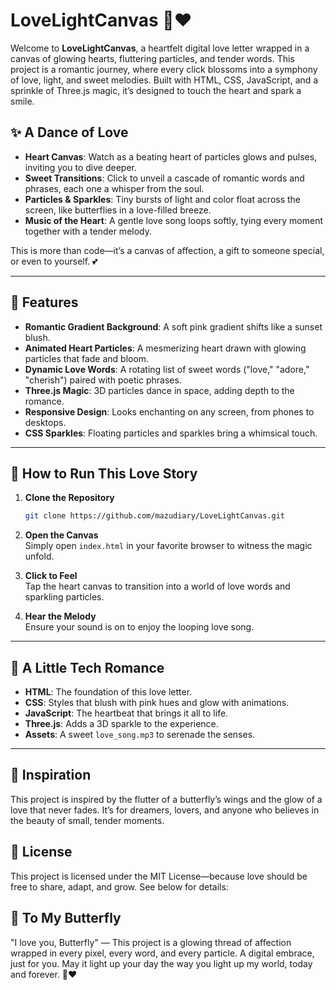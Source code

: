 # LoveLightCanvas 🦋❤️

Welcome to **LoveLightCanvas**, a heartfelt digital love letter wrapped in a canvas of glowing hearts, fluttering particles, and tender words. This project is a romantic journey, where every click blossoms into a symphony of love, light, and sweet melodies. Built with HTML, CSS, JavaScript, and a sprinkle of Three.js magic, it’s designed to touch the heart and spark a smile.

## ✨ A Dance of Love
- **Heart Canvas**: Watch as a beating heart of particles glows and pulses, inviting you to dive deeper.
- **Sweet Transitions**: Click to unveil a cascade of romantic words and phrases, each one a whisper from the soul.
- **Particles & Sparkles**: Tiny bursts of light and color float across the screen, like butterflies in a love-filled breeze.
- **Music of the Heart**: A gentle love song loops softly, tying every moment together with a tender melody.

This is more than code—it’s a canvas of affection, a gift to someone special, or even to yourself. 💕

---

## 🌸 Features
- **Romantic Gradient Background**: A soft pink gradient shifts like a sunset blush.
- **Animated Heart Particles**: A mesmerizing heart drawn with glowing particles that fade and bloom.
- **Dynamic Love Words**: A rotating list of sweet words ("love," "adore," "cherish") paired with poetic phrases.
- **Three.js Magic**: 3D particles dance in space, adding depth to the romance.
- **Responsive Design**: Looks enchanting on any screen, from phones to desktops.
- **CSS Sparkles**: Floating particles and sparkles bring a whimsical touch.

---

## 🎀 How to Run This Love Story
1. **Clone the Repository**  
   ```bash
   git clone https://github.com/mazudiary/LoveLightCanvas.git
    ```
2. **Open the Canvas**  
   Simply open `index.html` in your favorite browser to witness the magic unfold.

3. **Click to Feel**  
   Tap the heart canvas to transition into a world of love words and sparkling particles.

4. **Hear the Melody**  
   Ensure your sound is on to enjoy the looping love song.

---

## 💌 A Little Tech Romance
- **HTML**: The foundation of this love letter.
- **CSS**: Styles that blush with pink hues and glow with animations.
- **JavaScript**: The heartbeat that brings it all to life.
- **Three.js**: Adds a 3D sparkle to the experience.
- **Assets**: A sweet `love_song.mp3` to serenade the senses.

---

## 🌸 Inspiration
This project is inspired by the flutter of a butterfly’s wings and the glow of a love that never fades. It’s for dreamers, lovers, and anyone who believes in the beauty of small, tender moments.

## 📜 License
This project is licensed under the MIT License—because love should be free to share, adapt, and grow. See below for details:

## 🦋 To My Butterfly
"I love you, Butterfly" — This project is a glowing thread of affection wrapped in every pixel, every word, and every particle. A digital embrace, just for you. May it light up your day the way you light up my world, today and forever. 🦋❤️
